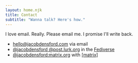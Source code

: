```yaml
---
layout: home.njk
title: Contact
subtitle: "Wanna talk? Here's how."
---
```


I love email. Really. Please email me. I promise I'll write back.

- [hello@jacobdensford.com](mailto:hello@jacobdensford.com) via email
- [@jacobdensford @post.lurk.org](https://post.lurk.org/@jacobdensford) in the [Fediverse](https://en.wikipedia.org/wiki/Fediverse)
- [@jacobdensford:matrix.org](https://matrix.to/#/@jacobdensford:matrix.org) with [[matrix]](https://matrix.org/)
